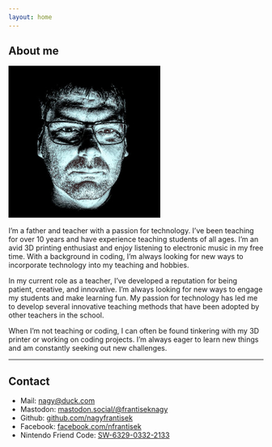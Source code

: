 ```yaml
---
layout: home
---
```


## About me

<img class="profile-picture" alt="Profile pic" src="profile_pic.jpg">

I’m a father and teacher with a passion for technology. I’ve been teaching for over 10 years and have experience teaching students of all ages. I’m an avid 3D printing enthusiast and enjoy listening to electronic music in my free time. With a background in coding, I’m always looking for new ways to incorporate technology into my teaching and hobbies.

In my current role as a teacher, I’ve developed a reputation for being patient, creative, and innovative. I’m always looking for new ways to engage my students and make learning fun. My passion for technology has led me to develop several innovative teaching methods that have been adopted by other teachers in the school.
          
When I’m not teaching or coding, I can often be found tinkering with my 3D printer or working on coding projects. I’m always eager to learn new things and am constantly seeking out new challenges.

---

## Contact

* Mail: [nagy@duck.com](mailto:nagy@duck.com)
* Mastodon: [mastodon.social/@frantiseknagy](https://mastodon.social/@frantiseknagy)
* Github: [github.com/nagyfrantisek](https://github.com/nagyfrantisek)
* Facebook: [facebook.com/nfrantisek](https://facebook.com/nfrantisek)
* Nintendo Friend Code: [SW-6329-0332-2133](https://lounge.nintendo.com/friendcode/6329-0332-2133/DFq9Ggy04L)
